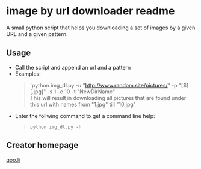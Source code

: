 # image by url downloader readme
A small python script that helps you downloading a set of images by a given URL and a given pattern.

## Usage
* Call the script and append an url and a pattern
* Examples:<br>
  > `python img_dl.py -u "http://www.random.site/pictures/" -p "[$][.jpg]" -s 1 -e 10 -t "NewDirName"<br>
  This will result in downloading all pictures that are found under this url with names from "1.jpg" till "10.jpg"
* Enter the follwing command to get a command line help:<br>
  > `python img_dl.py -h`

## Creator homepage
[qoo.li](http://qoo.li)
